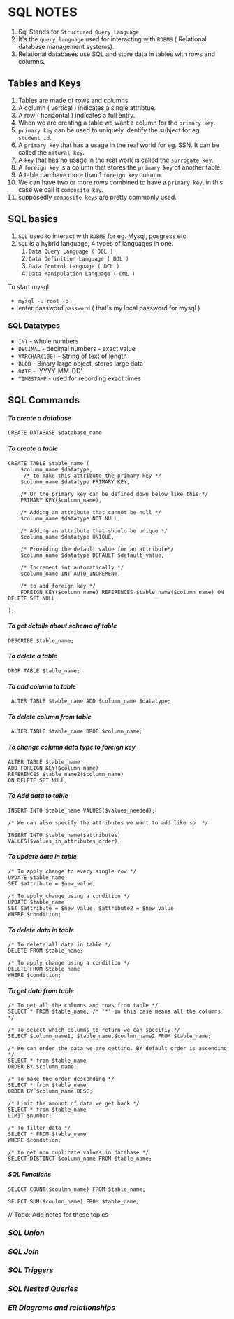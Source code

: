 # SQL NOTES 

1. Sql Stands for `Structured Query Language`
2. It's the `query language` used for interacting with `RDBMS` ( Relational database management systems).
3. Relational databases use SQL and store data in tables with rows and columns.


## Tables and Keys

1. Tables are made of rows and columns
2. A column ( vertical ) indicates a single attribtue. 
3. A row ( horizontal ) indicates a full entry. 
4. When we are creating a table we want a column for the `primary key`.
5. `primary key` can be used to uniquely identify the subject for eg. `student_id`. 
6. A `primary key` that has a usage in the real world for eg. SSN. It can be called the `natural key`.
7. A `key` that has no usage in the real work is called the `surrogate key`. 
8. A `foreign key` is a column  that stores the `primary key` of another table.
9. A table can have more than 1 `foreign key` column. 
10. We can have two or more rows combined to have a `primary key`, in this case we call it `composite key`. 
11. supposedly `composite keys` are pretty commonly used. 


## SQL basics

1. `SQL` used to interact with `RDBMS` for eg. Mysql, posgress etc. 
2. `SQL` is a hybrid language, 4 types of languages in one. 
    1. `Data Query Language ( DQL )`
    2. `Data Definition Language ( DDL )`
    3. `Data Control Language ( DCL )`
    4. `Data Manipulation Language ( DML )`

To start mysql 
* `mysql -u root -p`
* enter password `password` ( that's my local password for mysql )


### SQL Datatypes

* `INT`                 - whole numbers
* `DECIMAL`             - decimal numbers - exact value 
* `VARCHAR(100)`        - String of text of length
* `BLOB`                - Binary large object, stores large data
* `DATE`                - 'YYYY-MM-DD'
* `TIMESTAMP`           - used for recording exact times 

## SQL Commands

#### ___To create a database___  
```
CREATE DATABASE $database_name
```

#### ___To create a table___
```
CREATE TABLE $table_name (
    $column_name $datatype,
     /* to make this attribute the primary key */
    $column_name $datatype PRIMARY KEY,

    /* Or the primary key can be defined down below like this */
    PRIMARY KEY($column_name),

    /* Adding an attribute that cannot be null */
    $column_name $datatype NOT NULL,

    /* Adding an attribute that should be unique */
    $column_name $datatype UNIQUE,

    /* Providing the default value for an attribute*/
    $column_name $datatype DEFAULT $default_value,

    /* Increment int automatically */
    $column_name INT AUTO_INCREMENT,

    /* to add foreign key */
    FOREIGN KEY($column_name) REFERENCES $table_name($column_name) ON DELETE SET NULL

);
```

#### ___To get details about schema of table___
```
DESCRIBE $table_name;
```

#### ___To delete a table___
```
DROP TABLE $table_name;
```

#### ___To add column to table___
```
 ALTER TABLE $table_name ADD $column_name $datatype;
```

#### ___To delete column from table___
```
 ALTER TABLE $table_name DROP $column_name;
```

#### ___To change column data type to foreign key___
```
ALTER TABLE $table_name
ADD FOREIGN KEY($column_name)
REFERENCES $table_name2($column_name)
ON DELETE SET NULL;

```

#### ___To Add data to table___
```
INSERT INTO $table_name VALUES($values_needed);

/* We can also specify the attributes we want to add like so  */ 

INSERT INTO $table_name($attributes) VALUES($values_in_attributes_order);
```


#### ___To update data in table___
```
/* To apply change to every single row */
UPDATE $table_name 
SET $attribute = $new_value;

/* To apply change using a condition */
UPDATE $table_name 
SET $attribute = $new_value, $attribute2 = $new_value
WHERE $condition;
```

#### ___To delete data in table___
```
/* To delete all data in table */
DELETE FROM $table_name;

/* To apply change using a condition */
DELETE FROM $table_name 
WHERE $condition;
```

#### ___To get data from table___
```
/* To get all the columns and rows from table */
SELECT * FROM $table_name; /* '*' in this case means all the columns */

/* To select which columns to return we can specifiy */
SELECT $column_name1, $table_name.$coulmn_name2 FROM $table_name;

/* We can order the data we are getting. BY default order is ascending */
SELECT * from $table_name 
ORDER BY $column_name;

/* To make the order descending */
SELECT * from $table_name 
ORDER BY $column_name DESC;

/* Limit the amount of data we get back */
SELECT * from $table_name 
LIMIT $number;

/* To filter data */
SELECT * FROM $table_name
WHERE $condition; 

/* to get non duplicate values in database */
SELECT DISTINCT $column_name FROM $table_name;

```

#### ___SQL Functions___
```
SELECT COUNT($coulmn_name) FROM $table_name;

SELECT SUM($coulmn_name) FROM $table_name; 
```

// Todo: Add notes for these topics
### ___SQL Union___

### ___SQL Join___

### ___SQL Triggers___

### ___SQL Nested Queries___

### ___ER Diagrams and relationships___